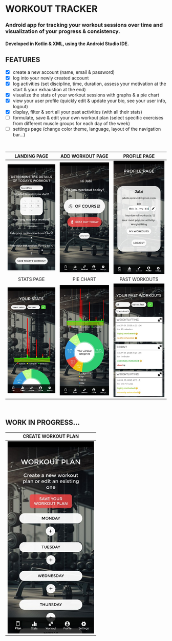 # WORKOUT TRACKER
### Android app for tracking your workout sessions over time and visualization of your progress &amp; consistency.
#### Developed in Kotlin & XML, using the Android Studio IDE.

## FEATURES
- [x] create a new account (name, email & password)
- [x] log into your newly created account
- [x] log activities (set discipline, time, duration, assess your motivation at the start & your exhaustion at the end)
- [x] visualize the stats of your workout sessions with graphs & a pie chart
- [x] view your user profile (quickly edit & update your bio, see your user info, logout)
- [x] display, filter & sort all your past activities (with all their stats)
- [ ] formulate, save & edit your own workout plan (select specific exercises from different muscle groups for each day of the week)
- [ ] settings page (change color theme, language, layout of the navigation bar...)
</br>

| LANDING PAGE                                                        | ADD WORKOUT PAGE                                            | PROFILE PAGE                                                  |
| :---:                                                               | :---:                                                       | :---:                                                         |
| <img src="screenshots/add_workout_page.jpg" alt="add_workout_page"> | <img src="screenshots/landing_page.jpg" alt="landing_page"> | <img src="screenshots/profile_page.jpg" alt="profile_page">   |
| STATS PAGE                                                          | PIE CHART                                                   | PAST WORKOUTS                                                 |
| <img src="screenshots/stats_page.jpg" alt="stats_page">             | <img src="screenshots/pie_chart.jpg" alt="pie_chart">       | <img src="screenshots/past_workouts.jpg" alt="past_workouts"> |

</br>

## WORK IN PROGRESS...

| CREATE WORKOUT PLAN                                                 |
| :---:                                                               |
| <img src="screenshots/workoutplan_page.jpg" alt="workoutplan_page"> |
